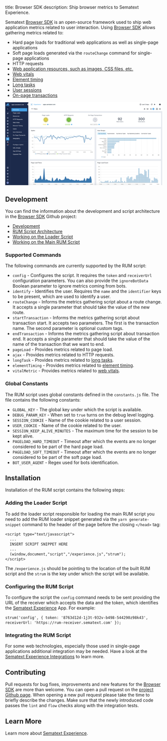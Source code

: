 title: Browser SDK
description: Ship browser metrics to Sematext Experience.

Sematext [Browser SDK](https://github.com/sematext/browser-sdk) is an open-source framework used to ship web application metrics related to user interaction. Using [Browser SDK](https://github.com/sematext/browser-sdk) allows gathering metrics related to:
 
 - Hard page loads for traditional web applications as well as single-page applications
 - Soft page loads generated via the `routeChange` command for single-page applications
 - HTTP requests
 - [Web application resources, such as images, CSS files, etc.](/experience/resources/)
 - [Web vitals](/experience/webvitals/)
 - [Element timing](/experience/element-timing/)
 - [Long tasks](/experience/longtasks/)
 - [User sessions](/experience/user-identification/)
 - [On-page transactions](/experience/on-page-transaction/)

![Sematext Experience Overview](../images/experience/overview.png)

## Development

You can find the information about the development and script architecture in the [Browser SDK](https://github.com/sematext/browser-sdk/) Github project:

 - [Development](https://github.com/sematext/browser-sdk/#development)
 - [RUM Script Architecture](https://github.com/sematext/browser-sdk/#the-rum-script-architecture)
 - [Working on the Loader Script](https://github.com/sematext/browser-sdk/#working-on-the-loader-script)
 - [Working on the Main RUM Script](https://github.com/sematext/browser-sdk/#working-on-the-main-rum-script)

### Supported Commands

The following commands are currently supported by the RUM script:

 - `config` - Configures the script. It requires the `token` and `receiverUrl` configuration parameters. You can also provide the `ignoreBotData` Boolean parameter to ignore metrics coming from bots.
 - `identify` - Identifies the user. Requires the `name` and the `identifier` keys to be present, which are used to identify a user.  
 - `routeChange` - Informs the metrics gathering script about a route change. It accepts a single parameter that should take the value of the new route. 
 - `startTransaction` - Informs the metrics gathering script about transaction start. It accepts two parameters. The first is the transaction name. The second parameter is optional custom tags.
 - `endTransaction` - Informs the metrics gathering script about transaction end. It accepts a single parameter that should take the value of the name of the transaction that we want to end.
 - `pageLoad` - Provides metrics related to page load.
 - `ajax` - Provides metrics related to HTTP requests.
 - `longTask` - Provides metrics related to [long tasks](/experience/longtasks/).
 - `elementTiming` - Provides metrics related to [element timing](/experience/element-timing/).
 - `vitalMetric` - Provides metrics related to [web vitals](/experience/webvitals/).

### Global Constants

The RUM script uses global constants defined in the `constants.js` file. The file contains the following constants:

 - `GLOBAL_KEY` - The global key under which the script is available.
 - `DEBUG_PARAM_KEY` - When set to `true` turns on the debug level logging. 
 - `SESSION_COOKIE` - Name of the cookie related to a user session. 
 - `USER_COOKIE` - Name of the cookie related to the user.
 - `SESSION_KEEP_ALIVE_MINUTES` - The maximum time for the session to be kept alive.
 - `PAGELOAD_HARD_TIMEOUT` - Timeout after which the events are no longer considered to be part of the hard page load.
 - `PAGELOAD_SOFT_TIMEOUT` - Timeout after which the events are no longer considered to be part of the soft page load.
 - `BOT_USER_AGENT` - Regex used for bots identification.

## Installation

Installation of the RUM script contains the following steps:

### Adding the Loader Script

To add the loader script responsible for loading the main RUM script you need to add the RUM loader snippet generated via the `yarn generate-snippet` command to the header of the page before the closing `</head>` tag:

```
<script type="text/javascript">
  ...
  INSERT SCRIPT SNIPPET HERE
  ...
  (window,document,"script","/experience.js","strum");
</script>
```

The `/experience.js` should be pointing to the location of the built RUM script and the `strum` is the key under which the script will be available.

### Configuring the RUM Script

To configure the script the `config` command needs to be sent providing the URL of the receiver which accepts the data and the token, which identifies the [Sematext Experience](https://sematext.com/experience) App. For example:

```
strum('config', { token: '8763d12d-1j3t-932v-b498-544290z98k43', receiverUrl: 'https://rum-receiver.sematext.com' });
```

### Integrating the RUM Script

For some web technologies, especially those used in single-page applications additional integration may be needed. Have a look at the [Sematext Experience Integrations](/experience/integrations/) to learn more.

## Contributing

Pull requests for bug fixes, improvements and new features for the [Browser SDK](https://github.com/sematext/browser-sdk) are more than welcome. You can open a pull request on the [project Github page](https://github.com/sematext/browser-sdk). When opening a new pull request please take the time to briefly describe the changes. Make sure that the newly introduced code passes the `lint` and `flow` checks along with the integration tests.

## Learn More

Learn more about [Sematext Experience](https://sematext.com/experience). 

